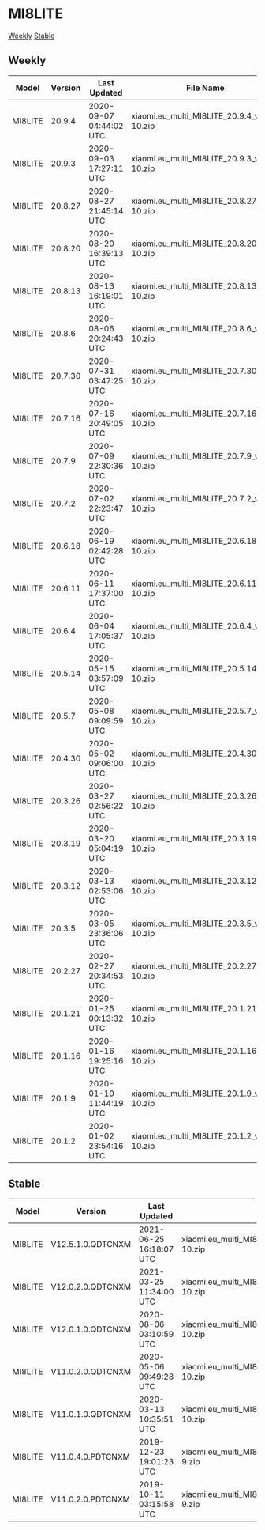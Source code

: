 # MI8LITE
[Weekly](#Weekly)  [Stable](#Stable)
## Weekly
| Model | Version | Last Updated | File Name | Size | Download Link |
| ---- | ---- | ---- | ---- | ---- | ---- |
| MI8LITE | 20.9.4 | 2020-09-07 04:44:02 UTC | xiaomi.eu_multi_MI8LITE_20.9.4_v12-10.zip | 2.2 GB | [SourceForge](https://sourceforge.net/projects/xiaomi-eu-multilang-miui-roms/files/xiaomi.eu/MIUI-WEEKLY-RELEASES/20.9.4/xiaomi.eu_multi_MI8LITE_20.9.4_v12-10.zip/download) |
| MI8LITE | 20.9.3 | 2020-09-03 17:27:11 UTC | xiaomi.eu_multi_MI8LITE_20.9.3_v12-10.zip | 2.2 GB | [SourceForge](https://sourceforge.net/projects/xiaomi-eu-multilang-miui-roms/files/xiaomi.eu/MIUI-WEEKLY-RELEASES/20.9.3/xiaomi.eu_multi_MI8LITE_20.9.3_v12-10.zip/download) |
| MI8LITE | 20.8.27 | 2020-08-27 21:45:14 UTC | xiaomi.eu_multi_MI8LITE_20.8.27_v12-10.zip | 2.2 GB | [SourceForge](https://sourceforge.net/projects/xiaomi-eu-multilang-miui-roms/files/xiaomi.eu/MIUI-WEEKLY-RELEASES/20.8.27/xiaomi.eu_multi_MI8LITE_20.8.27_v12-10.zip/download) |
| MI8LITE | 20.8.20 | 2020-08-20 16:39:13 UTC | xiaomi.eu_multi_MI8LITE_20.8.20_v12-10.zip | 2.2 GB | [SourceForge](https://sourceforge.net/projects/xiaomi-eu-multilang-miui-roms/files/xiaomi.eu/MIUI-WEEKLY-RELEASES/20.8.20/xiaomi.eu_multi_MI8LITE_20.8.20_v12-10.zip/download) |
| MI8LITE | 20.8.13 | 2020-08-13 16:19:01 UTC | xiaomi.eu_multi_MI8LITE_20.8.13_v12-10.zip | 2.2 GB | [SourceForge](https://sourceforge.net/projects/xiaomi-eu-multilang-miui-roms/files/xiaomi.eu/MIUI-WEEKLY-RELEASES/20.8.13/xiaomi.eu_multi_MI8LITE_20.8.13_v12-10.zip/download) |
| MI8LITE | 20.8.6 | 2020-08-06 20:24:43 UTC | xiaomi.eu_multi_MI8LITE_20.8.6_v12-10.zip | 2.2 GB | [SourceForge](https://sourceforge.net/projects/xiaomi-eu-multilang-miui-roms/files/xiaomi.eu/MIUI-WEEKLY-RELEASES/20.8.6/xiaomi.eu_multi_MI8LITE_20.8.6_v12-10.zip/download) |
| MI8LITE | 20.7.30 | 2020-07-31 03:47:25 UTC | xiaomi.eu_multi_MI8LITE_20.7.30_v12-10.zip | 2.2 GB | [SourceForge](https://sourceforge.net/projects/xiaomi-eu-multilang-miui-roms/files/xiaomi.eu/MIUI-WEEKLY-RELEASES/20.7.30/xiaomi.eu_multi_MI8LITE_20.7.30_v12-10.zip/download) |
| MI8LITE | 20.7.16 | 2020-07-16 20:49:05 UTC | xiaomi.eu_multi_MI8LITE_20.7.16_v12-10.zip | 2.2 GB | [SourceForge](https://sourceforge.net/projects/xiaomi-eu-multilang-miui-roms/files/xiaomi.eu/MIUI-WEEKLY-RELEASES/20.7.16/xiaomi.eu_multi_MI8LITE_20.7.16_v12-10.zip/download) |
| MI8LITE | 20.7.9 | 2020-07-09 22:30:36 UTC | xiaomi.eu_multi_MI8LITE_20.7.9_v12-10.zip | 1.9 GB | [SourceForge](https://sourceforge.net/projects/xiaomi-eu-multilang-miui-roms/files/xiaomi.eu/MIUI-WEEKLY-RELEASES/20.7.9/xiaomi.eu_multi_MI8LITE_20.7.9_v12-10.zip/download) |
| MI8LITE | 20.7.2 | 2020-07-02 22:23:47 UTC | xiaomi.eu_multi_MI8LITE_20.7.2_v12-10.zip | 1.9 GB | [SourceForge](https://sourceforge.net/projects/xiaomi-eu-multilang-miui-roms/files/xiaomi.eu/MIUI-WEEKLY-RELEASES/20.7.2/xiaomi.eu_multi_MI8LITE_20.7.2_v12-10.zip/download) |
| MI8LITE | 20.6.18 | 2020-06-19 02:42:28 UTC | xiaomi.eu_multi_MI8LITE_20.6.18_v12-10.zip | 1.9 GB | [SourceForge](https://sourceforge.net/projects/xiaomi-eu-multilang-miui-roms/files/xiaomi.eu/MIUI-WEEKLY-RELEASES/20.6.18/xiaomi.eu_multi_MI8LITE_20.6.18_v12-10.zip/download) |
| MI8LITE | 20.6.11 | 2020-06-11 17:37:00 UTC | xiaomi.eu_multi_MI8LITE_20.6.11_v12-10.zip | 1.9 GB | [SourceForge](https://sourceforge.net/projects/xiaomi-eu-multilang-miui-roms/files/xiaomi.eu/MIUI-WEEKLY-RELEASES/20.6.11/xiaomi.eu_multi_MI8LITE_20.6.11_v12-10.zip/download) |
| MI8LITE | 20.6.4 | 2020-06-04 17:05:37 UTC | xiaomi.eu_multi_MI8LITE_20.6.4_v12-10.zip | 1.9 GB | [SourceForge](https://sourceforge.net/projects/xiaomi-eu-multilang-miui-roms/files/xiaomi.eu/MIUI-WEEKLY-RELEASES/20.6.4/xiaomi.eu_multi_MI8LITE_20.6.4_v12-10.zip/download) |
| MI8LITE | 20.5.14 | 2020-05-15 03:57:09 UTC | xiaomi.eu_multi_MI8LITE_20.5.14_v12-10.zip | 1.9 GB | [SourceForge](https://sourceforge.net/projects/xiaomi-eu-multilang-miui-roms/files/xiaomi.eu/MIUI-WEEKLY-RELEASES/20.5.14/xiaomi.eu_multi_MI8LITE_20.5.14_v12-10.zip/download) |
| MI8LITE | 20.5.7 | 2020-05-08 09:09:59 UTC | xiaomi.eu_multi_MI8LITE_20.5.7_v12-10.zip | 1.9 GB | [SourceForge](https://sourceforge.net/projects/xiaomi-eu-multilang-miui-roms/files/xiaomi.eu/MIUI-WEEKLY-RELEASES/20.5.7/xiaomi.eu_multi_MI8LITE_20.5.7_v12-10.zip/download) |
| MI8LITE | 20.4.30 | 2020-05-02 09:06:00 UTC | xiaomi.eu_multi_MI8LITE_20.4.30_v12-10.zip | 1.9 GB | [SourceForge](https://sourceforge.net/projects/xiaomi-eu-multilang-miui-roms/files/xiaomi.eu/MIUI-WEEKLY-RELEASES/20.4.30/xiaomi.eu_multi_MI8LITE_20.4.30_v12-10.zip/download) |
| MI8LITE | 20.3.26 | 2020-03-27 02:56:22 UTC | xiaomi.eu_multi_MI8LITE_20.3.26_v11-10.zip | 1.8 GB | [SourceForge](https://sourceforge.net/projects/xiaomi-eu-multilang-miui-roms/files/xiaomi.eu/MIUI-WEEKLY-RELEASES/20.3.26/xiaomi.eu_multi_MI8LITE_20.3.26_v11-10.zip/download) |
| MI8LITE | 20.3.19 | 2020-03-20 05:04:19 UTC | xiaomi.eu_multi_MI8LITE_20.3.19_v11-10.zip | 1.8 GB | [SourceForge](https://sourceforge.net/projects/xiaomi-eu-multilang-miui-roms/files/xiaomi.eu/MIUI-WEEKLY-RELEASES/20.3.19/xiaomi.eu_multi_MI8LITE_20.3.19_v11-10.zip/download) |
| MI8LITE | 20.3.12 | 2020-03-13 02:53:06 UTC | xiaomi.eu_multi_MI8LITE_20.3.12_v11-10.zip | 1.8 GB | [SourceForge](https://sourceforge.net/projects/xiaomi-eu-multilang-miui-roms/files/xiaomi.eu/MIUI-WEEKLY-RELEASES/20.3.12/xiaomi.eu_multi_MI8LITE_20.3.12_v11-10.zip/download) |
| MI8LITE | 20.3.5 | 2020-03-05 23:36:06 UTC | xiaomi.eu_multi_MI8LITE_20.3.5_v11-10.zip | 1.8 GB | [SourceForge](https://sourceforge.net/projects/xiaomi-eu-multilang-miui-roms/files/xiaomi.eu/MIUI-WEEKLY-RELEASES/20.3.5/xiaomi.eu_multi_MI8LITE_20.3.5_v11-10.zip/download) |
| MI8LITE | 20.2.27 | 2020-02-27 20:34:53 UTC | xiaomi.eu_multi_MI8LITE_20.2.27_v11-10.zip | 1.7 GB | [SourceForge](https://sourceforge.net/projects/xiaomi-eu-multilang-miui-roms/files/xiaomi.eu/MIUI-WEEKLY-RELEASES/20.2.27/xiaomi.eu_multi_MI8LITE_20.2.27_v11-10.zip/download) |
| MI8LITE | 20.1.21 | 2020-01-25 00:13:32 UTC | xiaomi.eu_multi_MI8LITE_20.1.21_v11-10.zip | 1.7 GB | [SourceForge](https://sourceforge.net/projects/xiaomi-eu-multilang-miui-roms/files/xiaomi.eu/MIUI-WEEKLY-RELEASES/20.1.21/xiaomi.eu_multi_MI8LITE_20.1.21_v11-10.zip/download) |
| MI8LITE | 20.1.16 | 2020-01-16 19:25:16 UTC | xiaomi.eu_multi_MI8LITE_20.1.16_v11-10.zip | 1.7 GB | [SourceForge](https://sourceforge.net/projects/xiaomi-eu-multilang-miui-roms/files/xiaomi.eu/MIUI-WEEKLY-RELEASES/20.1.16/xiaomi.eu_multi_MI8LITE_20.1.16_v11-10.zip/download) |
| MI8LITE | 20.1.9 | 2020-01-10 11:44:19 UTC | xiaomi.eu_multi_MI8LITE_20.1.9_v11-10.zip | 1.7 GB | [SourceForge](https://sourceforge.net/projects/xiaomi-eu-multilang-miui-roms/files/xiaomi.eu/MIUI-WEEKLY-RELEASES/20.1.9/xiaomi.eu_multi_MI8LITE_20.1.9_v11-10.zip/download) |
| MI8LITE | 20.1.2 | 2020-01-02 23:54:16 UTC | xiaomi.eu_multi_MI8LITE_20.1.2_v11-10.zip | 1.7 GB | [SourceForge](https://sourceforge.net/projects/xiaomi-eu-multilang-miui-roms/files/xiaomi.eu/MIUI-WEEKLY-RELEASES/20.1.2/xiaomi.eu_multi_MI8LITE_20.1.2_v11-10.zip/download) |
## Stable
| Model | Version | Last Updated | File Name | Size | Download Link |
| ---- | ---- | ---- | ---- | ---- | ---- |
| MI8LITE | V12.5.1.0.QDTCNXM | 2021-06-25 16:18:07 UTC | xiaomi.eu_multi_MI8LITE_V12.5.1.0.QDTCNXM_v12-10.zip | 2.6 GB | [SourceForge](https://sourceforge.net/projects/xiaomi-eu-multilang-miui-roms/files/xiaomi.eu/MIUI-STABLE-RELEASES/MIUIv12/xiaomi.eu_multi_MI8LITE_V12.5.1.0.QDTCNXM_v12-10.zip/download) |
| MI8LITE | V12.0.2.0.QDTCNXM | 2021-03-25 11:34:00 UTC | xiaomi.eu_multi_MI8LITE_V12.0.2.0.QDTCNXM_v12-10.zip | 2.5 GB | [SourceForge](https://sourceforge.net/projects/xiaomi-eu-multilang-miui-roms/files/xiaomi.eu/MIUI-STABLE-RELEASES/MIUIv12/xiaomi.eu_multi_MI8LITE_V12.0.2.0.QDTCNXM_v12-10.zip/download) |
| MI8LITE | V12.0.1.0.QDTCNXM | 2020-08-06 03:10:59 UTC | xiaomi.eu_multi_MI8LITE_V12.0.1.0.QDTCNXM_v12-10.zip | 2.2 GB | [SourceForge](https://sourceforge.net/projects/xiaomi-eu-multilang-miui-roms/files/xiaomi.eu/MIUI-STABLE-RELEASES/MIUIv12/xiaomi.eu_multi_MI8LITE_V12.0.1.0.QDTCNXM_v12-10.zip/download) |
| MI8LITE | V11.0.2.0.QDTCNXM | 2020-05-06 09:49:28 UTC | xiaomi.eu_multi_MI8LITE_V11.0.2.0.QDTCNXM_v11-10.zip | 1.8 GB | [SourceForge](https://sourceforge.net/projects/xiaomi-eu-multilang-miui-roms/files/xiaomi.eu/MIUI-STABLE-RELEASES/MIUIv11/xiaomi.eu_multi_MI8LITE_V11.0.2.0.QDTCNXM_v11-10.zip/download) |
| MI8LITE | V11.0.1.0.QDTCNXM | 2020-03-13 10:35:51 UTC | xiaomi.eu_multi_MI8LITE_V11.0.1.0.QDTCNXM_v11-10.zip | 1.8 GB | [SourceForge](https://sourceforge.net/projects/xiaomi-eu-multilang-miui-roms/files/xiaomi.eu/MIUI-STABLE-RELEASES/MIUIv11/xiaomi.eu_multi_MI8LITE_V11.0.1.0.QDTCNXM_v11-10.zip/download) |
| MI8LITE | V11.0.4.0.PDTCNXM | 2019-12-23 19:01:23 UTC | xiaomi.eu_multi_MI8LITE_V11.0.4.0.PDTCNXM_v11-9.zip | 1.6 GB | [SourceForge](https://sourceforge.net/projects/xiaomi-eu-multilang-miui-roms/files/xiaomi.eu/MIUI-STABLE-RELEASES/MIUIv11/xiaomi.eu_multi_MI8LITE_V11.0.4.0.PDTCNXM_v11-9.zip/download) |
| MI8LITE | V11.0.2.0.PDTCNXM | 2019-10-11 03:15:58 UTC | xiaomi.eu_multi_MI8LITE_V11.0.2.0.PDTCNXM_v11-9.zip | 1.6 GB | [SourceForge](https://sourceforge.net/projects/xiaomi-eu-multilang-miui-roms/files/xiaomi.eu/MIUI-STABLE-RELEASES/MIUIv11/xiaomi.eu_multi_MI8LITE_V11.0.2.0.PDTCNXM_v11-9.zip/download) |
